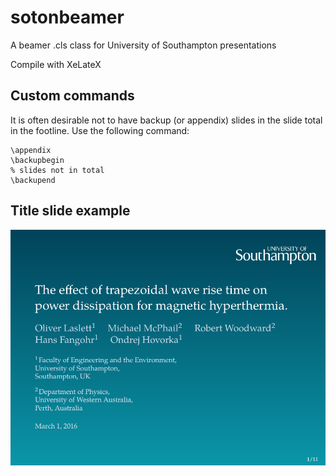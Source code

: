 # sotonbeamer
A beamer .cls class for University of Southampton presentations

Compile with XeLateX

## Custom commands

It is often desirable not to have backup (or appendix) slides in the slide
total in the footline. Use the following command:

    \appendix
    \backupbegin
    % slides not in total
    \backupend


## Title slide example

![title](img/title.png)
